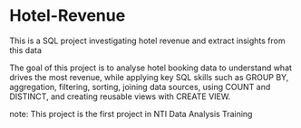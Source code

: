# Hotel-Revenue
This is a SQL project investigating hotel revenue and extract insights from this data 

The goal of this project is to analyse hotel booking data to understand what drives the most revenue, while applying key SQL skills such as GROUP BY, aggregation, filtering, sorting, joining data sources, using COUNT and DISTINCT, and creating reusable views with CREATE VIEW. 

note: This project is the first project in NTI Data Analysis Training 
